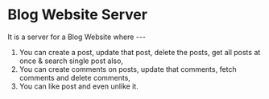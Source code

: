 # Blog Website Server

It is a server for a Blog Website where ---
1. You can create a post, update that post, delete the posts, get all posts at once & search single post also,
2. You can create comments on posts, update that comments, fetch comments and delete comments,
3. You can like post and even unlike it.
